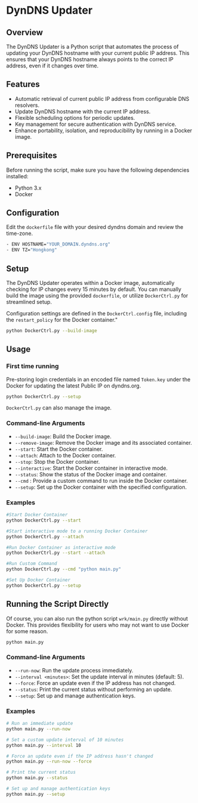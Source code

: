 # DynDNS Updater

## Overview

The DynDNS Updater is a Python script that automates the process of updating your DynDNS hostname with your current public IP address. This ensures that your DynDNS hostname always points to the correct IP address, even if it changes over time.

## Features

- Automatic retrieval of current public IP address from configurable DNS resolvers.
- Update DynDNS hostname with the current IP address.
- Flexible scheduling options for periodic updates.
- Key management for secure authentication with DynDNS service.
- Enhance portability, isolation, and reproducibility by running in a Docker image.

## Prerequisites

Before running the script, make sure you have the following dependencies installed:

- Python 3.x
- Docker

## Configuration

Edit the `dockerfile` file with your desired dyndns domain and review the time-zone.

```bash
- ENV HOSTNAME="YOUR_DOMAIN.dyndns.org"
- ENV TZ="Hongkong"
```

## Setup

The DynDNS Updater operates within a Docker image, automatically checking for IP changes every 15 minutes by default. You can manually build the image using the provided `dockerfile`, or utilize `DockerCtrl.py` for streamlined setup.

Configuration settings are defined in the `DockerCtrl.config` file, including the `restart_policy` for the Docker container."

```bash
python DockerCtrl.py --build-image
```

## Usage

### First time running
Pre-storing login credentials in an encoded file named `Token.key` under the Docker for updating the latest Public IP on dyndns.org.

```bash
python DockerCtrl.py --setup
```

`DockerCtrl.py` can also manage the image.

### Command-line Arguments
- `--build-image`: Build the Docker image.
- `--remove-image`: Remove the Docker image and its associated container.
- `--start`: Start the Docker container.
- `--attach`: Attach to the Docker container.
- `--stop`: Stop the Docker container.
- `--interactive`: Start the Docker container in interactive mode.
- `--status`: Show the status of the Docker image and container.
- `--cmd` <command>: Provide a custom command to run inside the Docker container.
- `--setup`: Set up the Docker container with the specified configuration.

### Examples
```bash
#Start Docker Container
python DockerCtrl.py --start

#Start interactive mode to a running Docker Container 
python DockerCtrl.py --attach

#Run Docker Container as interactive mode
python DockerCtrl.py --start --attach

#Run Custom Command
python DockerCtrl.py --cmd "python main.py"

#Set Up Docker Container
python DockerCtrl.py --setup
```

## Running the Script Directly

Of course, you can also run the python script `wrk/main.py` directly without Docker. This provides flexibility for users who may not want to use Docker for some reason.

```bash
python main.py
```

### Command-line Arguments

- `--run-now`: Run the update process immediately.
- `--interval <minutes>`: Set the update interval in minutes (default: 5).
- `--force`: Force an update even if the IP address has not changed.
- `--status`: Print the current status without performing an update.
- `--setup`: Set up and manage authentication keys.

### Examples
```bash
# Run an immediate update
python main.py --run-now

# Set a custom update interval of 10 minutes
python main.py --interval 10

# Force an update even if the IP address hasn't changed
python main.py --run-now --force

# Print the current status
python main.py --status

# Set up and manage authentication keys
python main.py --setup
```
